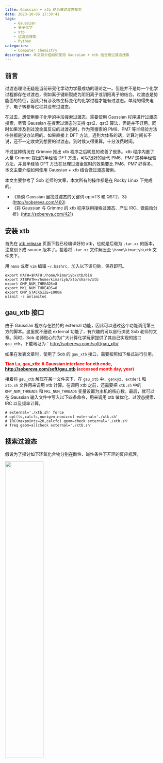 ```yaml
---
title: Gaussian + xtb 结合做过渡态搜索
date: 2023-10-06 13:30:41
tags:
    - Gaussian
    - 量子化学
    - xtb
    - 过渡态搜索
    - Python
categories: 
	- Computer Chemistry
description: 本文将介绍如何使用 Gaussian + xtb 结合做过渡态搜索
---
```


## 前言

过渡态理论无疑是当前研究化学动力学最成功的理论之一。但是并不是每一个化学过程都存在过渡态，例如离子键断裂成为阴阳离子或阴阳离子的结合。过渡态是势能面的特征，因此只有涉及核坐标变化的化学过程才能有过渡态。单纯的得失电子、电子转移等过程并没有过渡态。

在过去，想使用量子化学的手段搜索过渡态，需要使用 Gaussian 程序进行过渡态搜索，尽管 Gaussian 在搜索过渡态时支持 qst2、qst3 算法，但是并不好用。同时如果涉及到过渡金属反应的过渡态时，作为预搜索的 PM6、PM7 等半经验方法往往都是没办法用的。如果直接上 DFT 方法，遇到大体系的话，计算时间长不说，还不一定收敛到想要的过渡态，到时候又得重算，十分浪费时间。

不过这种情况在 Grimme 推出 xtb 程序之后明显的改善了很多。xtb 程序内置了大量 Grimme 提出的半经验 DFT 方法，可以很好的替代 PM6、PM7 这种半经验方法，并且半经验 DFT 方法在处理过渡金属时的效果要比 PM6、PM7 好得多。本文主要介绍如何使用 Gaussian + xtb 结合做过渡态搜索。

本文主要参考了 Sob 老师的文章，本文所有的操作都是在 Rocky Linux 下完成的。

- 《简谈 Gaussian 里找过渡态的关键词 opt=TS 和 QST2、3》(http://sobereva.com/460)
- 《将 Gaussian 与 Grimme 的 xtb 程序联用搜索过渡态、产生 IRC、做振动分析》(http://sobereva.com/421)

## 安装 xtb

首先在 [xtb release](https://github.com/grimme-lab/xtb/releases) 页面下载已经编译好的 xtb，也就是后缀为 `.tar.xz` 的版本，注意别下成 source 版本了。接着将 `.tar.xz` 文件解压至 `\home\kimariyb\xtb` 文件夹下。

用 `nano` 或者 `vim` 编辑 `~/.bashrc`，加入以下语句后，保存即可。

```shell
export PATH=$PATH:/home/kimariyb/xtb/bin
export XTBPATH=/home/kimariyb/xtb/share/xtb
export OMP_NUM_THREADS=8
export MKL_NUM_THREADS=8
export OMP_STACKSIZE=1000m
ulimit -s unlimited
```

## gau_xtb 接口

由于 Gaussian 程序存在独特的 external 功能，因此可以通过这个功能调用第三方的脚本。这里就不细说 external 功能了，有兴趣的可以自行浏览 Sob 老师的文章。同时，Sob 老师贴心的为广大计算化学玩家提供了其自己实现的接口 `gau_xtb`，下载地址为：http://sobereva.com/soft/gau_xtb/

如果在发表文章时，使用了 Sob 的 `gau_xtb` 接口，需要按照如下格式进行引用。

<strong style="color: red;">Tian Lu, gau_xtb: A Gaussian interface for xtb code, http://sobereva.com/soft/gau_xtb (accessed month day, year)</strong>

接着将 `gau_xtb` 解压在某一文件夹下，在 `gau_xtb` 中，`genxyz`、`extderi` 和 `xtb.sh` 文件用来调用 xtb 计算。在调用 xtb 之前，还需要把 `xtb.sh` 中的 `OMP_NUM_THREADS` 和 `MKL_NUM_THREADS` 变量设置为主机的核心数。最后，就可以在 Gaussian 输入文件中写入以下四条命令，用来调用 xtb 做优化、过渡态搜索、IRC 以及频率计算。

```gjf
# external='./xtb.sh' force
# opt(ts,calcfc,noeigen,nomicro) external='./xtb.sh'
# IRC(maxpoints=20,calcfc) geom=check external='./xtb.sh'
# freq geom=allcheck external='./xtb.sh'
```

## 搜索过渡态

假设为了探讨如下环氧化合物分别在酸性、碱性条件下开环的反应机理，

<img src="1.png" width="50%">